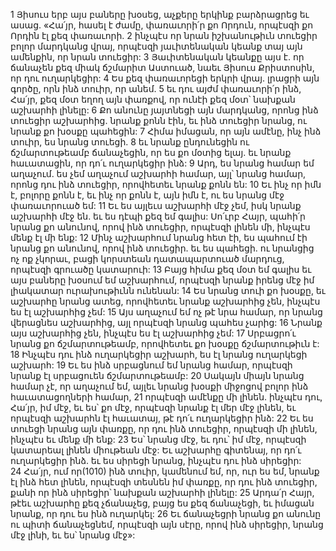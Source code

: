 1 Յիսուս երբ այս բաները խօսեց, աչքերը երկինք բարձրացրեց եւ ասաց. «Հա՛յր, հասել է ժամը, փառաւորի՛ր քո Որդուն, որպէսզի քո Որդին էլ քեզ փառաւորի. 2 ինչպէս որ նրան իշխանութիւն տուեցիր բոլոր մարդկանց վրայ, որպէսզի յաւիտենական կեանք տայ այն ամենքին, որ նրան տուեցիր: 3 Յաւիտենական կեանքը այս է. որ ճանաչեն քեզ միակ ճշմարիտ Աստուած, նաեւ Յիսուս Քրիստոսին, որ դու ուղարկեցիր: 4 Ես քեզ փառաւորեցի երկրի վրայ. լրացրի այն գործը, որն ինձ տուիր, որ անեմ. 5 եւ դու այժմ փառաւորի՛ր ինձ, Հա՛յր, քեզ մօտ եղող այն փառքով, որ ունէի քեզ մօտ՝ նախքան աշխարհի լինելը: 6 Քո անունը յայտնեցի այն մարդկանց, որոնց ինձ տուեցիր աշխարհից. նրանք քոնն էին, եւ ինձ տուեցիր նրանց, ու նրանք քո խօսքը պահեցին: 7 Հիմա իմացան, որ այն ամէնը, ինչ ինձ տուիր, ես նրանց տուեցի. 8 եւ նրանք ընդունեցին ու ճշմարտութեամբ ճանաչեցին, որ ես քո մօտից ելայ. եւ նրանք հաւատացին, որ դո՛ւ ուղարկեցիր ինձ: 9 Արդ, ես նրանց համար եմ աղաչում. ես չեմ աղաչում աշխարհի համար, այլ՝ նրանց համար, որոնց դու ինձ տուեցիր, որովհետեւ նրանք քոնն են: 10 Եւ ինչ որ իմն է, բոլորը քոնն է, եւ ինչ որ քոնն է, այն իմն է, ու ես նրանց մէջ փառաւորուած եմ:
11 Եւ ես այլեւս աշխարհի մէջ չեմ, իսկ նրանք աշխարհի մէջ են. եւ ես դէպի քեզ եմ գալիս: Սո՛ւրբ Հայր, պահի՛ր նրանց քո անունով, որով ինձ տուեցիր, որպէսզի լինեն մի, ինչպէս մենք էլ մի ենք: 12 Մինչ աշխարհում նրանց հետ էի, ես պահում էի նրանց քո անունով, որով ինձ տուեցիր. եւ ես պահեցի. ու նրանցից ոչ ոք չկորաւ, բացի կորստեան դատապարտուած մարդուց, որպէսզի գրուածը կատարուի: 13 Բայց հիմա քեզ մօտ եմ գալիս եւ այս բաները խօսում եմ աշխարհում, որպէսզի նրանք իրենց մէջ իմ լիակատար ուրախութիւնն ունենան: 14 Ես նրանց տուի քո խօսքը, եւ աշխարհը նրանց ատեց, որովհետեւ նրանք աշխարհից չեն, ինչպէս ես էլ աշխարհից չեմ:
15 Այս աղաչում եմ ոչ թէ նրա համար, որ նրանց վերացնես աշխարհից, այլ որպէսզի նրանց պահես չարից: 16 Նրանք այս աշխարհից չեն, ինչպէս ես էլ աշխարհից չեմ: 17 Սրբացրո՛ւ նրանց քո ճշմարտութեամբ, որովհետեւ քո խօսքը ճշմարտութիւն է: 18 Ինչպէս դու ինձ ուղարկեցիր աշխարհ, ես էլ նրանց ուղարկեցի աշխարհ: 19 Եւ ես ինձ սրբացնում եմ նրանց համար, որպէսզի նրանք էլ սրբացուեն ճշմարտութեամբ:
20 Սակայն միայն նրանց համար չէ, որ աղաչում եմ, այլեւ նրանց խօսքի միջոցով բոլոր ինձ հաւատացողների համար, 21 որպէսզի ամէնքը մի լինեն. ինչպէս դու, Հա՛յր, իմ մէջ, եւ ես՝ քո մէջ, որպէսզի նրանք էլ մեր մէջ լինեն, եւ որպէսզի աշխարհն էլ հաւատայ, թէ դո՛ւ ուղարկեցիր ինձ: 22 Եւ ես տուեցի նրանց այն փառքը, որ դու ինձ տուեցիր, որպէսզի մի լինեն, ինչպէս եւ մենք մի ենք: 23 Ես՝ նրանց մէջ, եւ դու՝ իմ մէջ, որպէսզի կատարեալ լինեն միութեան մէջ: Եւ աշխարհը գիտենայ, որ դո՛ւ ուղարկեցիր ինձ. եւ ես սիրեցի նրանց, ինչպէս դու ինձ սիրեցիր: 24 Հա՛յր, ում որ(1010) ինձ տուիր, կամենում եմ, որ, ուր ես եմ, նրանք էլ ինձ հետ լինեն, որպէսզի տեսնեն իմ փառքը, որ դու ինձ տուեցիր, քանի որ ինձ սիրեցիր՝ նախքան աշխարհի լինելը: 25 Արդա՛ր Հայր, թէեւ աշխարհը քեզ չճանաչեց, բայց ես քեզ ճանաչեցի, եւ իմացան նրանք, որ դու ես ինձ ուղարկել: 26 Եւ ճանաչեցրի նրանց քո անունը ու պիտի ճանաչեցնեմ, որպէսզի այն սէրը, որով ինձ սիրեցիր, նրանց մէջ լինի, եւ ես՝ նրանց մէջ»:
